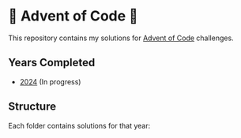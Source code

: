 # 🎄 Advent of Code 🎄

This repository contains my solutions for [Advent of Code](https://adventofcode.com/) challenges.

## Years Completed
- [2024](./2024/) (In progress)

## Structure
Each folder contains solutions for that year:
